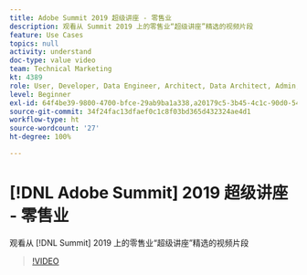 ```yaml
---
title: Adobe Summit 2019 超级讲座 - 零售业
description: 观看从 Summit 2019 上的零售业“超级讲座”精选的视频片段
feature: Use Cases
topics: null
activity: understand
doc-type: value video
team: Technical Marketing
kt: 4389
role: User, Developer, Data Engineer, Architect, Data Architect, Admin, Leader
level: Beginner
exl-id: 64f4be39-9800-4700-bfce-29ab9ba1a338,a20179c5-3b45-4c1c-90d0-54f7fd6a3bd1
source-git-commit: 34f24fac13dfaef0c1c8f03bd365d432324ae4d1
workflow-type: ht
source-wordcount: '27'
ht-degree: 100%

---
```


# [!DNL Adobe Summit] 2019 超级讲座 - 零售业

观看从 [!DNL Summit] 2019 上的零售业“超级讲座”精选的视频片段

>[!VIDEO](https://video.tv.adobe.com/v/30549/?quality=12)
